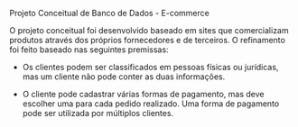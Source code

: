 Projeto Conceitual de Banco de Dados - E-commerce

O projeto conceitual foi desenvolvido baseado em sites que comercializam produtos através dos próprios fornecedores e de terceiros. O refinamento foi feito baseado nas seguintes premissas:

- Os clientes podem ser classificados em pessoas físicas ou jurídicas, mas um cliente não pode conter as duas informações.

- O cliente pode cadastrar várias formas de pagamento, mas deve escolher uma para cada pedido realizado. Uma forma de pagamento pode ser utilizada por múltiplos clientes.
